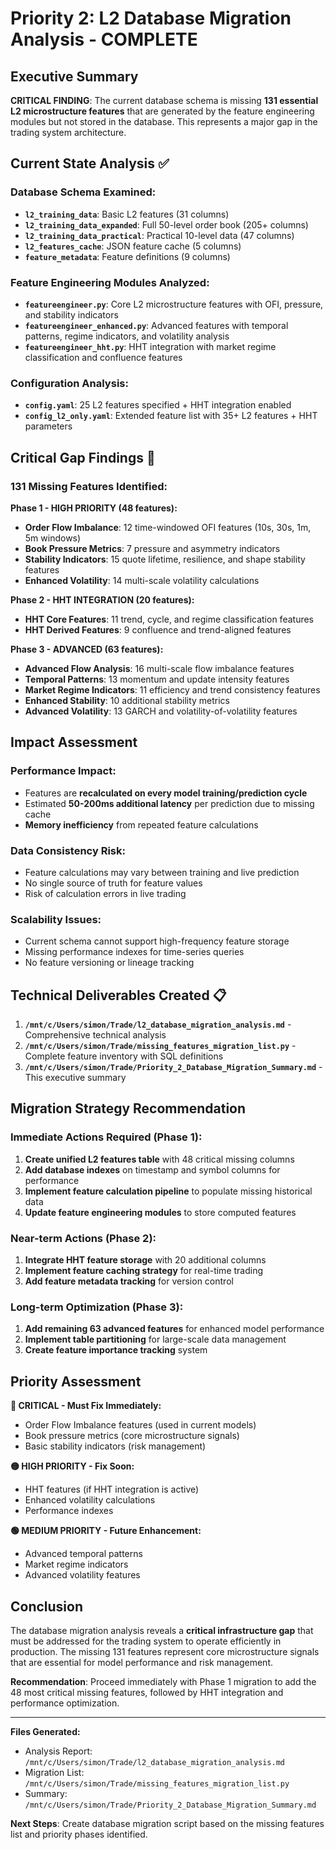 # Priority 2: L2 Database Migration Analysis - COMPLETE

## Executive Summary

**CRITICAL FINDING**: The current database schema is missing **131 essential L2 microstructure features** that are generated by the feature engineering modules but not stored in the database. This represents a major gap in the trading system architecture.

## Current State Analysis ✅

### Database Schema Examined:
- **`l2_training_data`**: Basic L2 features (31 columns)
- **`l2_training_data_expanded`**: Full 50-level order book (205+ columns)  
- **`l2_training_data_practical`**: Practical 10-level data (47 columns)
- **`l2_features_cache`**: JSON feature cache (5 columns)
- **`feature_metadata`**: Feature definitions (9 columns)

### Feature Engineering Modules Analyzed:
- **`featureengineer.py`**: Core L2 microstructure features with OFI, pressure, and stability indicators
- **`featureengineer_enhanced.py`**: Advanced features with temporal patterns, regime indicators, and volatility analysis
- **`featureengineer_hht.py`**: HHT integration with market regime classification and confluence features

### Configuration Analysis:
- **`config.yaml`**: 25 L2 features specified + HHT integration enabled
- **`config_l2_only.yaml`**: Extended feature list with 35+ L2 features + HHT parameters

## Critical Gap Findings 🚨

### **131 Missing Features Identified:**

**Phase 1 - HIGH PRIORITY (48 features):**
- **Order Flow Imbalance**: 12 time-windowed OFI features (10s, 30s, 1m, 5m windows)
- **Book Pressure Metrics**: 7 pressure and asymmetry indicators
- **Stability Indicators**: 15 quote lifetime, resilience, and shape stability features
- **Enhanced Volatility**: 14 multi-scale volatility calculations

**Phase 2 - HHT INTEGRATION (20 features):**
- **HHT Core Features**: 11 trend, cycle, and regime classification features
- **HHT Derived Features**: 9 confluence and trend-aligned features

**Phase 3 - ADVANCED (63 features):**
- **Advanced Flow Analysis**: 16 multi-scale flow imbalance features
- **Temporal Patterns**: 13 momentum and update intensity features
- **Market Regime Indicators**: 11 efficiency and trend consistency features
- **Enhanced Stability**: 10 additional stability metrics
- **Advanced Volatility**: 13 GARCH and volatility-of-volatility features

## Impact Assessment

### **Performance Impact:**
- Features are **recalculated on every model training/prediction cycle**
- Estimated **50-200ms additional latency** per prediction due to missing cache
- **Memory inefficiency** from repeated feature calculations

### **Data Consistency Risk:**
- Feature calculations may vary between training and live prediction
- No single source of truth for feature values
- Risk of calculation errors in live trading

### **Scalability Issues:**
- Current schema cannot support high-frequency feature storage
- Missing performance indexes for time-series queries
- No feature versioning or lineage tracking

## Technical Deliverables Created 📋

1. **`/mnt/c/Users/simon/Trade/l2_database_migration_analysis.md`** - Comprehensive technical analysis
2. **`/mnt/c/Users/simon/Trade/missing_features_migration_list.py`** - Complete feature inventory with SQL definitions
3. **`/mnt/c/Users/simon/Trade/Priority_2_Database_Migration_Summary.md`** - This executive summary

## Migration Strategy Recommendation

### **Immediate Actions Required (Phase 1):**
1. **Create unified L2 features table** with 48 critical missing columns
2. **Add database indexes** on timestamp and symbol columns for performance
3. **Implement feature calculation pipeline** to populate missing historical data
4. **Update feature engineering modules** to store computed features

### **Near-term Actions (Phase 2):**
1. **Integrate HHT feature storage** with 20 additional columns
2. **Implement feature caching strategy** for real-time trading
3. **Add feature metadata tracking** for version control

### **Long-term Optimization (Phase 3):**
1. **Add remaining 63 advanced features** for enhanced model performance
2. **Implement table partitioning** for large-scale data management
3. **Create feature importance tracking** system

## Priority Assessment

**🔴 CRITICAL - Must Fix Immediately:**
- Order Flow Imbalance features (used in current models)
- Book pressure metrics (core microstructure signals)
- Basic stability indicators (risk management)

**🟡 HIGH PRIORITY - Fix Soon:**
- HHT features (if HHT integration is active)
- Enhanced volatility calculations
- Performance indexes

**🟢 MEDIUM PRIORITY - Future Enhancement:**
- Advanced temporal patterns
- Market regime indicators
- Advanced volatility features

## Conclusion

The database migration analysis reveals a **critical infrastructure gap** that must be addressed for the trading system to operate efficiently in production. The missing 131 features represent core microstructure signals that are essential for model performance and risk management.

**Recommendation**: Proceed immediately with Phase 1 migration to add the 48 most critical missing features, followed by HHT integration and performance optimization.

---

**Files Generated:**
- Analysis Report: `/mnt/c/Users/simon/Trade/l2_database_migration_analysis.md`
- Migration List: `/mnt/c/Users/simon/Trade/missing_features_migration_list.py`
- Summary: `/mnt/c/Users/simon/Trade/Priority_2_Database_Migration_Summary.md`

**Next Steps**: Create database migration script based on the missing features list and priority phases identified.